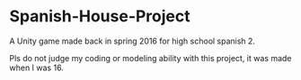 # Spanish-House-Project
A Unity game made back in spring 2016 for high school spanish 2.

Pls do not judge my coding or modeling ability with this project, it was made when I was 16.
